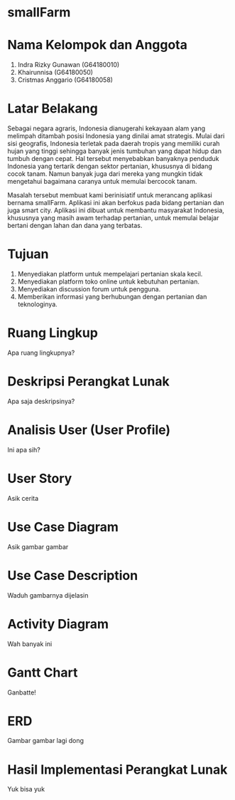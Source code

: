 # smallFarm

# Nama Kelompok dan Anggota
1. Indra Rizky Gunawan (G64180010)
2. Khairunnisa (G64180050)
3. Cristmas Anggario (G64180058)

# Latar Belakang
Sebagai negara agraris, Indonesia dianugerahi kekayaan alam yang melimpah ditambah posisi Indonesia yang dinilai amat strategis. Mulai dari sisi geografis, Indonesia terletak pada daerah tropis yang memiliki curah hujan yang tinggi sehingga banyak jenis tumbuhan yang dapat hidup dan tumbuh dengan cepat. Hal tersebut menyebabkan banyaknya penduduk Indonesia yang tertarik dengan sektor pertanian, khususnya di bidang cocok tanam. Namun banyak juga dari mereka yang mungkin tidak mengetahui bagaimana caranya untuk memulai bercocok tanam.

Masalah tersebut membuat kami berinisiatif untuk merancang aplikasi bernama smallFarm. Aplikasi ini akan berfokus pada bidang pertanian dan juga smart city. Aplikasi ini dibuat untuk membantu masyarakat Indonesia, khususnya yang masih awam terhadap pertanian, untuk memulai belajar bertani dengan lahan dan dana yang terbatas.

# Tujuan
1. Menyediakan platform untuk mempelajari pertanian skala kecil.
2. Menyediakan platform toko online untuk kebutuhan pertanian. 
3. Menyediakan discussion forum untuk pengguna.
4. Memberikan informasi yang berhubungan dengan pertanian dan teknologinya.


# Ruang Lingkup
Apa ruang lingkupnya?

# Deskripsi Perangkat Lunak
Apa saja deskripsinya?

# Analisis User (User Profile)
Ini apa sih?

# User Story
Asik cerita

# Use Case Diagram
Asik gambar gambar

# Use Case Description
Waduh gambarnya dijelasin

# Activity Diagram
Wah banyak ini

# Gantt Chart
Ganbatte!

# ERD
Gambar gambar lagi dong

# Hasil Implementasi Perangkat Lunak
Yuk bisa yuk
